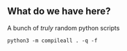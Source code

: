 ## What do we have here? 

A bunch of _truly_ random python scripts

~~~
python3 -m compileall . -q -f
~~~
